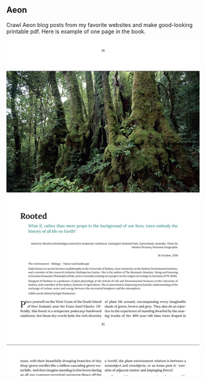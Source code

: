## Aeon

Crawl Aeon blog posts from my favorite websites and make good-looking printable pdf.
Here is example of one page in the book.

![example of one page](./2020-04-07_09-52-55.jpg)

